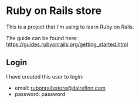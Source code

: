 # Ruby on Rails store

This is a project that I'm using to learn Ruby on Rails.

The guide can be found here: https://guides.rubyonrails.org/getting_started.html

## Login

I have created this user to login:
- email: rubonrailsstore@dairefinn.com
- password: password
